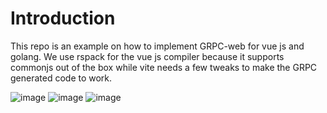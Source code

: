# Introduction
This repo is an example on how to implement GRPC-web for vue js and golang.
We use rspack for the vue js compiler because it supports commonjs out of the box while vite needs a few tweaks to make the GRPC generated code to work.

![image](https://github.com/user-attachments/assets/a90bed5e-6ab9-4e34-985c-6fc71ca99616)
![image](https://github.com/user-attachments/assets/8eca6b8d-3acc-4ab3-8171-dc3d716d63ef)
![image](https://github.com/user-attachments/assets/de12800a-dcf6-4ba5-bdd8-d663261ae33d)

